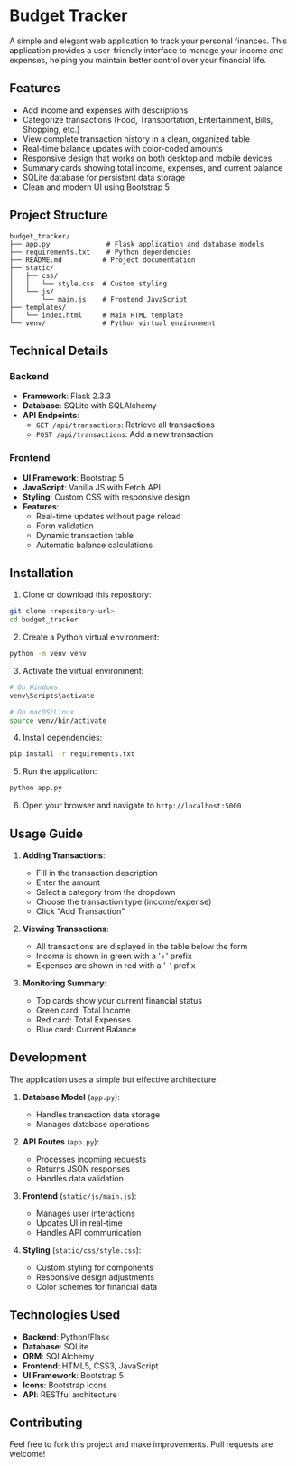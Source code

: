 # Budget Tracker

A simple and elegant web application to track your personal finances. This application provides a user-friendly interface to manage your income and expenses, helping you maintain better control over your financial life.

## Features

- Add income and expenses with descriptions
- Categorize transactions (Food, Transportation, Entertainment, Bills, Shopping, etc.)
- View complete transaction history in a clean, organized table
- Real-time balance updates with color-coded amounts
- Responsive design that works on both desktop and mobile devices
- Summary cards showing total income, expenses, and current balance
- SQLite database for persistent data storage
- Clean and modern UI using Bootstrap 5

## Project Structure

```
budget_tracker/
├── app.py              # Flask application and database models
├── requirements.txt    # Python dependencies
├── README.md          # Project documentation
├── static/
│   ├── css/
│   │   └── style.css  # Custom styling
│   └── js/
│       └── main.js    # Frontend JavaScript
├── templates/
│   └── index.html     # Main HTML template
└── venv/              # Python virtual environment
```

## Technical Details

### Backend
- **Framework**: Flask 2.3.3
- **Database**: SQLite with SQLAlchemy
- **API Endpoints**:
  - `GET /api/transactions`: Retrieve all transactions
  - `POST /api/transactions`: Add a new transaction

### Frontend
- **UI Framework**: Bootstrap 5
- **JavaScript**: Vanilla JS with Fetch API
- **Styling**: Custom CSS with responsive design
- **Features**:
  - Real-time updates without page reload
  - Form validation
  - Dynamic transaction table
  - Automatic balance calculations

## Installation

1. Clone or download this repository:
```bash
git clone <repository-url>
cd budget_tracker
```

2. Create a Python virtual environment:
```bash
python -m venv venv
```

3. Activate the virtual environment:
```bash
# On Windows
venv\Scripts\activate

# On macOS/Linux
source venv/bin/activate
```

4. Install dependencies:
```bash
pip install -r requirements.txt
```

5. Run the application:
```bash
python app.py
```

6. Open your browser and navigate to `http://localhost:5000`

## Usage Guide

1. **Adding Transactions**:
   - Fill in the transaction description
   - Enter the amount
   - Select a category from the dropdown
   - Choose the transaction type (income/expense)
   - Click "Add Transaction"

2. **Viewing Transactions**:
   - All transactions are displayed in the table below the form
   - Income is shown in green with a '+' prefix
   - Expenses are shown in red with a '-' prefix

3. **Monitoring Summary**:
   - Top cards show your current financial status
   - Green card: Total Income
   - Red card: Total Expenses
   - Blue card: Current Balance

## Development

The application uses a simple but effective architecture:

1. **Database Model** (`app.py`):
   - Handles transaction data storage
   - Manages database operations

2. **API Routes** (`app.py`):
   - Processes incoming requests
   - Returns JSON responses
   - Handles data validation

3. **Frontend** (`static/js/main.js`):
   - Manages user interactions
   - Updates UI in real-time
   - Handles API communication

4. **Styling** (`static/css/style.css`):
   - Custom styling for components
   - Responsive design adjustments
   - Color schemes for financial data

## Technologies Used

- **Backend**: Python/Flask
- **Database**: SQLite
- **ORM**: SQLAlchemy
- **Frontend**: HTML5, CSS3, JavaScript
- **UI Framework**: Bootstrap 5
- **Icons**: Bootstrap Icons
- **API**: RESTful architecture

## Contributing

Feel free to fork this project and make improvements. Pull requests are welcome!
